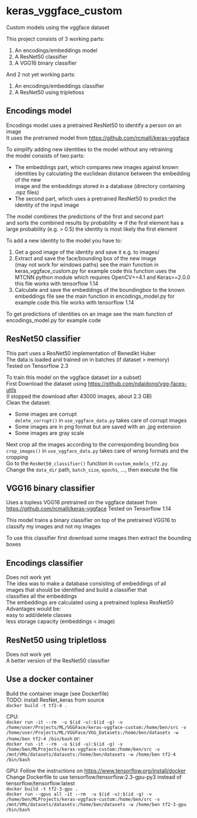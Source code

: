 keras_vggface_custom
====================
Custom models using the vggface dataset 
  
This project consists of 3 working parts:
1. An encodings/embeddings model
2. A ResNet50 classifier
3. A VGG16 binary classifier 

And 2 not yet working parts:
1. An encodings/embeddings classifier
2. A ResNet50 using tripletloss



Encodings model
---------------
Encodings model uses a pretrained ResNet50 to identify a person on an image  
It uses the pretrained model from https://github.com/rcmalli/keras-vggface

To simplify adding new identities to the model without any retraining  
the model consists of two parts:  
- The embeddings part, which compares new images against known identities
  by calculating the euclidean distance between the embedding of the new  
  image and the embeddings stored in a database (directory
  containing .npz files)
- The second part, which uses a pretrained ResNet50 to predict the  
  identity of the input image
  
The model combines the predictions of the first and second part  
and sorts the combined results by probability
=> if the first element has a large probability (e.g. > 0.5)
   the identity is most likely the first element

To add a new identity to the model you have to:  
1. Get a good image of the identity and save it e.g. to images/  
2. Extract and save the face/bounding box of the new image  
   (may not work for windows paths)
   see the main function in keras_vggface_custom.py for example code
   this function uses the MTCNN python module which requires OpenCV>=4.1 and Keras>=2.0.0
   this file works with tensorflow 1.14
3. Calculate and save the embeddings of the boundingbox
   to the known embeddings file
   see the main function in encodings_model.py for example code
   this file works with tensorflow 1.14

To get predictions of identities on an image
see the main function of encodings_model.py for example code


ResNet50 classifier
-------------------
This part uses a ResNet50 implementation of Benedikt Huber  
The data is loaded and trained on in batches (if dataset > memory)  
Tested on Tensorflow 2.3  

To train this model on the vggface dataset (or a subset)  
First Download the dataset using https://github.com/ndaidong/vgg-faces-utils  
(I stopped the download after 43000 images, about 2.3 GB)  
Clean the dataset:  
- Some images are corrupt  
  `delete_corrupt()` in `use_vggface_data.py` takes care of corrupt images  
- Some images are in png format but are saved with an .jpg extension  
- Some images are gray scale  

Next crop all the images according to the corresponding bounding box  
  `crop_images()` in `use_vggface_data.py` takes care of wrong formats and the cropping  
Go to the `ResNet50_classifier()` function in `custom_models_tf2.py`  
Change the `data_dir` path, `batch_size`, `epochs`, ..., then execute the file  


VGG16 binary classifier
-----------------------
Uses a topless VGG16 pretrained on the vggface dataset
from https://github.com/rcmalli/keras-vggface
Tested on Tensorflow 1.14

This model trains a binary classifier on top of the pretrained VGG16
to classify my images and not my images

To use this classifier first download some images
then extract the bounding boxes


Encodings classifier
--------------------
Does not work yet  
The idea was to make a database consisting of embeddings of all  
images that should be identified and build a classifier that   
classifies all the embeddings  
The embeddings are calculated using a pretrained topless ResNet50  
Advantages would be:  
easy to add/delete classes  
less storage capacity (embeddings < image)  


ResNet50 using tripletloss
--------------------------
Does not work yet  
A better version of the ResNet50 classifier



Use a docker container
----------------------
Build the container image (see Dockerfile)  
TODO: install ResNet_keras from source  
`docker build -t tf2-4 .`  

CPU:  
`docker run -it --rm  -u $(id -u):$(id -g) -v /home/user/Projects/ML/VGGFace/keras-vggface-custom:/home/ben/src -v /home/user/Projects/ML/VGGFace/VGG_Datasets:/home/ben/datasets -w /home/ben tf2-4 /bin/bash`
or:  
`docker run -it --rm  -u $(id -u):$(id -g) -v /home/ben/MLProjects/keras-vggface-custom:/home/ben/src -v /mnt/VMs/datasets/datasets:/home/ben/datasets -w /home/ben tf2-4 /bin/bash`


GPU:
Follow the instructions on https://www.tensorflow.org/install/docker  
Change Dockerfile to use tensorflow/tensorflow:2.3-gpu-py3 instead of tensorflow/tensorflow:latest  
`docker build -t tf2-3-gpu .`  
`docker run --gpus all -it --rm  -u $(id -u):$(id -g) -v /home/ben/MLProjects/keras-vggface-custom:/home/ben/src -v /mnt/VMs/datasets/datasets:/home/ben/datasets -w /home/ben tf2-3-gpu /bin/bash`

